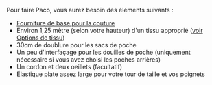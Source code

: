 Pour faire Paco, vous aurez besoin des éléments suivants :

*   [Fourniture de base pour la couture](/docs/sewing/basic-sewing-supplies)
*   Environ 1,25 mètre (selon votre hauteur) d'un tissu approprié ([voir Options de tissu](/docs/patterns/paco/fabric))
*   30cm de doublure pour les sacs de poche
*   Un peu d'interfaçage pour les douilles de poche (uniquement nécessaire si vous avez choisi les poches arrières)
*   Un cordon et deux oeillets (facultatif)
*   Élastique plate assez large pour votre tour de taille et vos poignets
